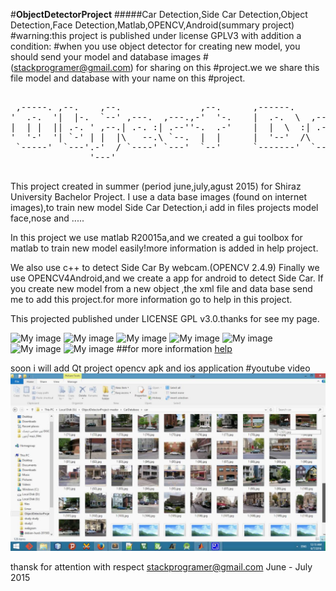 #**ObjectDetectorProject**
#####Car Detection,Side Car Detection,Object Detection,Face Detection,Matlab,OPENCV,Android(summary project)
#warning:this project is published under license GPLV3 with addition a condition:
#when you use object detector for creating  new model, you should send your model and database images #(stackprogramer@gmail.com) for sharing on this #project.we we share this file model and database with your name on this #project.

<pre>
                                                                                                              
 ,-----. ,--.    ,--.               ,--.      ,------.           ,--.                 ,--.                    
'  .-.  '|  |-.  `--' ,---.  ,---.,-'  '-.    |  .-.  \  ,---. ,-'  '-. ,---.  ,---.,-'  '-. ,---. ,--.--.    
|  | |  || .-. ' ,--.| .-. :| .--''-.  .-'    |  |  \  :| .-. :'-.  .-'| .-. :| .--''-.  .-'| .-. ||  .--'    
'  '-'  '| `-' | |  |\   --.\ `--.  |  |      |  '--'  /\   --.  |  |  \   --.\ `--.  |  |  ' '-' '|  |       
 `-----'  `---'.-'  / `----' `---'  `--'      `-------'  `----'  `--'   `----' `---'  `--'   `---' `--'       
               '---'                                                                                          

</pre>

This project created in summer (period june,july,agust 2015) for Shiraz University Bachelor Project. I use a data base images (found on internet images),to train new model Side Car Detection,i add in files projects model face,nose and .....

In this project we use matlab R20015a,and we created a gui toolbox for matlab to train new model easily!more information is added in help project.

We also use c++ to detect Side Car By webcam.(OPENCV 2.4.9) Finally we use OPENCV4Android,and we create a app for android to detect Side Car. If you create new model from a new object ,the xml file and data base send me to add this project.for more information go to help in this project.

This projected published under LICENSE GPL v3.0.thanks for see my page.

![My image](https://github.com/stackprogramer/ObjectDetectorProject/blob/master/images/car.png)
![My image](https://github.com/stackprogramer/ObjectDetectorProject/blob/master/images/face.png)
![My image](https://github.com/stackprogramer/ObjectDetectorProject/blob/master/images/intro1.jpg)
![My image](https://github.com/stackprogramer/ObjectDetectorProject/blob/master/images/intro2.jpg)
![My image](https://github.com/stackprogramer/ObjectDetectorProject/blob/master/images/intro3.jpg)
![My image](https://github.com/stackprogramer/ObjectDetectorProject/blob/master/images/intro4.jpg)
![My image](https://github.com/stackprogramer/ObjectDetectorProject/blob/master/images/intro5.jpg)
##for more information 
[help](https://raw.githubusercontent.com/stackprogramer/ObjectDetectorProject/master/help.pdf)


soon i will add  Qt project opencv apk and ios application 
#youtube video
[![Object Detector ](images/youtubedemoobjectdetectorgithub.jpg)](https://www.youtube.com/watch?v=EjuCzUzU7lw "OD")

thansk for attention with respect 
stackprogramer@gmail.com June - July 2015

